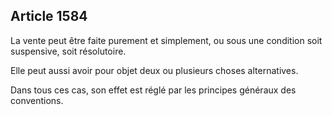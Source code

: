 Article 1584
----
La vente peut être faite purement et simplement, ou sous une condition soit
suspensive, soit résolutoire.

Elle peut aussi avoir pour objet deux ou plusieurs choses alternatives.

Dans tous ces cas, son effet est réglé par les principes généraux des
conventions.
